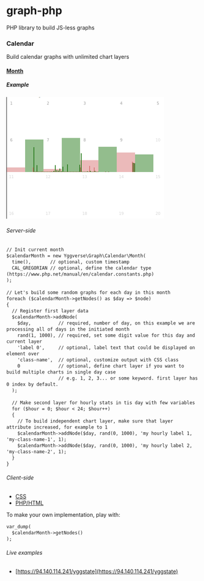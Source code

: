 # graph-php
PHP library to build JS-less graphs

### Calendar

Build calendar graphs with unlimited chart layers

#### [Month](https://github.com/YGGverse/graph-php/blob/main/src/Calendar/Month.php)

##### Example

![2 layers example](https://github.com/YGGverse/graph-php/blob/main/media/calendar/example-2-layers.png?raw=true)

###### Server-side

```
// Init current month
$calendarMonth = new Yggverse\Graph\Calendar\Month(
  time(),       // optional, custom timestamp
  CAL_GREGORIAN // optional, define the calendar type (https://www.php.net/manual/en/calendar.constants.php)
);

// Let's build some random graphs for each day in this month
foreach ($calendarMonth->getNodes() as $day => $node)
{
  // Register first layer data
  $calendarMonth->addNode(
    $day,          // required, number of day, on this example we are processing all of days in the initiated month
    rand(1, 1000), // required, set some digit value for this day and current layer
    'label 0',     // optional, label text that could be displayed on element over
    'class-name',  // optional, customize output with CSS class
    0              // optional, define chart layer if you want to build multiple charts in single day case
                   // e.g. 1, 2, 3... or some keyword. first layer has 0 index by default.
  );

  // Make second layer for hourly stats in tis day with few variables
  for ($hour = 0; $hour < 24; $hour++)
  {
    // To build independent chart layer, make sure that layer attribute increased, for example to 1
    $calendarMonth->addNode($day, rand(0, 1000), 'my hourly label 1, 'my-class-name-1', 1);
    $calendarMonth->addNode($day, rand(0, 1000), 'my hourly label 2, 'my-class-name-2', 1);
  }
}
```

###### Client-side

 * [CSS](https://github.com/YGGverse/YGGstate/blob/main/src/public/assets/theme/default/css/yggverse/graph/calendar/month.css)
 * [PHP/HTML](https://github.com/YGGverse/YGGstate/blob/main/src/public/index.php)

To make your own implementation, play with:

```
var_dump(
  $calendarMonth->getNodes()
);
```

###### Live examples

 * [https://94.140.114.241/yggstate](https://94.140.114.241/yggstate)